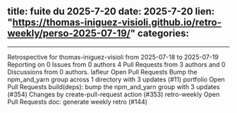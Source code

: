  
title:  fuite du 2025-7-20
date: 2025-7-20
lien: "https://thomas-iniguez-visioli.github.io/retro-weekly/perso-2025-07-19/"
categories:
  - 
---

Retrospective for thomas-iniguez-visioli from 2025-07-18 to 2025-07-19
Reporting on 0 Issues from 0 authors
4 Pull Requests from 3 authors
and 0 Discussions from 0 authors.
lafleur
Open Pull Requests
Bump the npm_and_yarn group across 1 directory with 3 updates (#11)
portfolio
Open Pull Requests
build(deps): bump the npm_and_yarn group with 3 updates (#354)
Changes by create-pull-request action (#353)
retro-weekly
Open Pull Requests
doc: generate weekly retro (#144)


